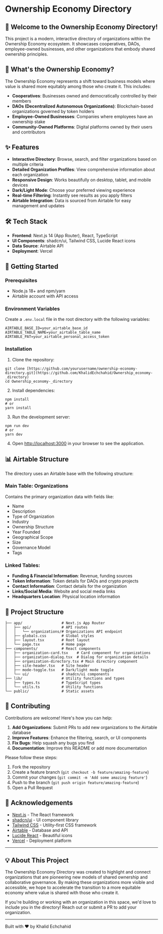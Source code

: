 # Ownership Economy Directory

## 👋 Welcome to the Ownership Economy Directory!

This project is a modern, interactive directory of organizations within the Ownership Economy ecosystem. It showcases cooperatives, DAOs, employee-owned businesses, and other organizations that embody shared ownership principles.

## 🌟 What's the Ownership Economy?

The Ownership Economy represents a shift toward business models where value is shared more equitably among those who create it. This includes:

- **Cooperatives**: Businesses owned and democratically controlled by their members
- **DAOs (Decentralized Autonomous Organizations)**: Blockchain-based organizations governed by token holders
- **Employee-Owned Businesses**: Companies where employees have an ownership stake
- **Community-Owned Platforms**: Digital platforms owned by their users and contributors


## ✨ Features

- **Interactive Directory**: Browse, search, and filter organizations based on multiple criteria
- **Detailed Organization Profiles**: View comprehensive information about each organization
- **Responsive Design**: Works beautifully on desktop, tablet, and mobile devices
- **Dark/Light Mode**: Choose your preferred viewing experience
- **Real-time Filtering**: Instantly see results as you apply filters
- **Airtable Integration**: Data is sourced from Airtable for easy management and updates


## 🛠️ Tech Stack

- **Frontend**: Next.js 14 (App Router), React, TypeScript
- **UI Components**: shadcn/ui, Tailwind CSS, Lucide React icons
- **Data Source**: Airtable API
- **Deployment**: Vercel


## 🚀 Getting Started

### Prerequisites

- Node.js 18+ and npm/yarn
- Airtable account with API access


### Environment Variables

Create a `.env.local` file in the root directory with the following variables:

```plaintext
AIRTABLE_BASE_ID=your_airtable_base_id
AIRTABLE_TABLE_NAME=your_airtable_table_name
AIRTABLE_PAT=your_airtable_personal_access_token
```

### Installation

1. Clone the repository:

```shellscript
git clone [https://github.com/yourusername/ownership-economy-directory.git](https://github.com/KhalidEchchahid/Ownership_economy-_directory)
cd Ownership_economy-_directory
```


2. Install dependencies:

```shellscript
npm install
# or
yarn install
```


3. Run the development server:

```shellscript
npm run dev
# or
yarn dev
```


4. Open [http://localhost:3000](http://localhost:3000) in your browser to see the application.


## 📊 Airtable Structure

The directory uses an Airtable base with the following structure:

### Main Table: Organizations

Contains the primary organization data with fields like:

- Name
- Description
- Type of Organization
- Industry
- Ownership Structure
- Year Founded
- Geographical Scope
- Size
- Governance Model
- Tags


### Linked Tables:

- **Funding & Financial Information**: Revenue, funding sources
- **Token Information**: Token details for DAOs and crypto projects
- **Contact Information**: Contact details for the organization
- **Links/Social Media**: Website and social media links
- **Headquarters Location**: Physical location information


## 🧭 Project Structure

```plaintext
├── app/                  # Next.js App Router
│   ├── api/              # API routes
│   │   └── organizations/# Organizations API endpoint
│   ├── globals.css       # Global styles
│   ├── layout.tsx        # Root layout
│   └── page.tsx          # Home page
├── components/           # React components
│   ├── organization-card.tsx    # Card component for organizations
│   ├── organization-dialog.tsx  # Dialog for organization details
│   ├── organization-directory.tsx # Main directory component
│   ├── site-header.tsx   # Site header
│   ├── mode-toggle.tsx   # Dark/light mode toggle
│   └── ui/               # shadcn/ui components
├── lib/                  # Utility functions and types
│   ├── types.ts          # TypeScript types
│   └── utils.ts          # Utility functions
└── public/               # Static assets
```

## 🤝 Contributing

Contributions are welcome! Here's how you can help:

1. **Add Organizations**: Submit PRs to add new organizations to the Airtable database
2. **Improve Features**: Enhance the filtering, search, or UI components
3. **Fix Bugs**: Help squash any bugs you find
4. **Documentation**: Improve this README or add more documentation


Please follow these steps:

1. Fork the repository
2. Create a feature branch (`git checkout -b feature/amazing-feature`)
3. Commit your changes (`git commit -m 'Add some amazing feature'`)
4. Push to the branch (`git push origin feature/amazing-feature`)
5. Open a Pull Request



## 🙏 Acknowledgements

- [Next.js](https://nextjs.org/) - The React framework
- [shadcn/ui](https://ui.shadcn.com/) - UI component library
- [Tailwind CSS](https://tailwindcss.com/) - Utility-first CSS framework
- [Airtable](https://airtable.com/) - Database and API
- [Lucide React](https://lucide.dev/) - Beautiful icons
- [Vercel](https://vercel.com/) - Deployment platform


---

## 💡 About This Project

The Ownership Economy Directory was created to highlight and connect organizations that are pioneering new models of shared ownership and collaborative governance. By making these organizations more visible and accessible, we hope to accelerate the transition to a more equitable economy where value is shared with those who create it.

If you're building or working with an organization in this space, we'd love to include you in the directory! Reach out or submit a PR to add your organization.

---

Built with ❤️ by Khalid Echchahid
